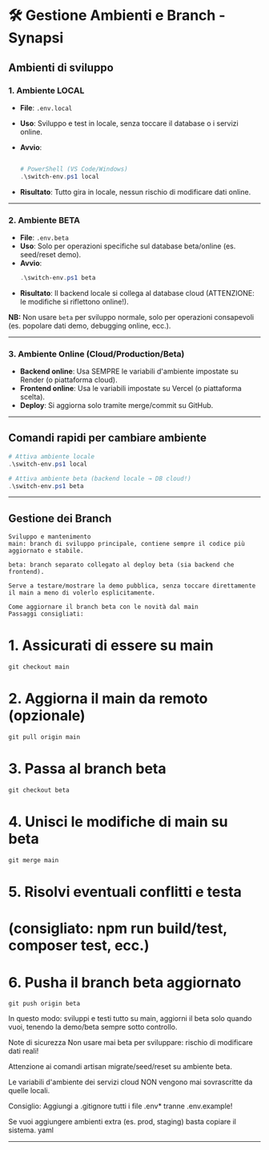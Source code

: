# 🛠️ Gestione Ambienti e Branch - Synapsi

## Ambienti di sviluppo

### 1. **Ambiente LOCAL**

-   **File**: `.env.local`
-   **Uso**: Sviluppo e test in locale, senza toccare il database o i servizi online.
-   **Avvio**:

    ```powershell

    # PowerShell (VS Code/Windows)
    .\switch-env.ps1 local

    ```

-   **Risultato**: Tutto gira in locale, nessun rischio di modificare dati online.

---

### 2. **Ambiente BETA**

-   **File**: `.env.beta`
-   **Uso**: Solo per operazioni specifiche sul database beta/online (es. seed/reset demo).
-   **Avvio**:
    ```powershell
    .\switch-env.ps1 beta
    ```
-   **Risultato**: Il backend locale si collega al database cloud (ATTENZIONE: le modifiche si riflettono online!).

**NB:** Non usare `beta` per sviluppo normale, solo per operazioni consapevoli (es. popolare dati demo, debugging online, ecc.).

---

### 3. **Ambiente Online (Cloud/Production/Beta)**

-   **Backend online**: Usa SEMPRE le variabili d'ambiente impostate su Render (o piattaforma cloud).
-   **Frontend online**: Usa le variabili impostate su Vercel (o piattaforma scelta).
-   **Deploy**: Si aggiorna solo tramite merge/commit su GitHub.

---

## Comandi rapidi per cambiare ambiente

```powershell
# Attiva ambiente locale
.\switch-env.ps1 local

# Attiva ambiente beta (backend locale → DB cloud!)
.\switch-env.ps1 beta
```

---

## Gestione dei Branch

    Sviluppo e mantenimento
    main: branch di sviluppo principale, contiene sempre il codice più aggiornato e stabile.

    beta: branch separato collegato al deploy beta (sia backend che frontend).

    Serve a testare/mostrare la demo pubblica, senza toccare direttamente il main a meno di volerlo esplicitamente.

    Come aggiornare il branch beta con le novità dal main
    Passaggi consigliati:

# 1. Assicurati di essere su main

    git checkout main

# 2. Aggiorna il main da remoto (opzionale)

    git pull origin main

# 3. Passa al branch beta

    git checkout beta

# 4. Unisci le modifiche di main su beta

    git merge main

# 5. Risolvi eventuali conflitti e testa

# (consigliato: npm run build/test, composer test, ecc.)

# 6. Pusha il branch beta aggiornato

    git push origin beta

In questo modo: sviluppi e testi tutto su main, aggiorni il beta solo quando vuoi, tenendo la demo/beta sempre sotto controllo.

Note di sicurezza
Non usare mai beta per sviluppare: rischio di modificare dati reali!

Attenzione ai comandi artisan migrate/seed/reset su ambiente beta.

Le variabili d'ambiente dei servizi cloud NON vengono mai sovrascritte da quelle locali.

Consiglio:
Aggiungi a .gitignore tutti i file .env\* tranne .env.example!

Se vuoi aggiungere ambienti extra (es. prod, staging) basta copiare il sistema.
yaml

---

